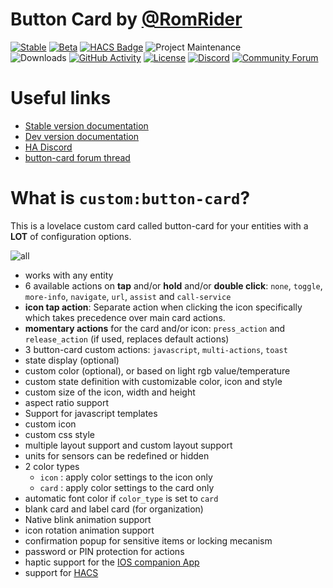 # Button Card by [@RomRider](https://github.com/RomRider) <!-- omit in toc -->

[![Stable][releases-shield]][releases] [![Beta][releases-dev-shield]][releases-dev] [![HACS Badge][hacs-badge]][hacs-link] ![Project Maintenance][maintenance-shield] <br/> ![Downloads][downloads] [![GitHub Activity][commits-shield]][commits] [![License][license-shield]](LICENSE.md) [![Discord][discord-shield]][discord] [![Community Forum][forum-shield]][forum]

[commits-shield]: https://img.shields.io/github/commit-activity/y/custom-cards/button-card.svg
[commits]: https://github.com/custom-cards/button-card/commits/master
[discord]: https://discord.gg/Qa5fW2R
[discord-shield]: https://img.shields.io/discord/330944238910963714.svg
[forum-shield]: https://img.shields.io/badge/community-forum-brightgreen.svg
[forum]: https://community.home-assistant.io/t/lovelace-button-card/65981
[license-shield]: https://img.shields.io/github/license/custom-cards/button-card.svg
[maintenance-shield]: https://img.shields.io/maintenance/yes/2025.svg
[releases-shield]: https://img.shields.io/github/release/custom-cards/button-card.svg
[releases]: https://github.com/custom-cards/button-card/releases/latest
[releases-dev-shield]: https://img.shields.io/github/package-json/v/custom-cards/button-card/dev?label=release%40dev
[releases-dev]: https://github.com/custom-cards/button-card/releases
[hacs-badge]: https://img.shields.io/badge/HACS-Default-41BDF5.svg
[downloads]: https://img.shields.io/github/downloads/custom-cards/button-card/total
[hacs-link]: https://hacs.xyz/

# Useful links

- [Stable version documentation](https://custom-cards.github.io/button-card/)
- [Dev version documentation](https://custom-cards.github.io/button-card/dev/)
- [HA Discord][discord]
- [button-card forum thread][forum]

# What is `custom:button-card`?

This is a lovelace custom card called button-card for your entities with a **LOT** of configuration options.

![all](examples/all.gif)

- works with any entity
- 6 available actions on **tap** and/or **hold** and/or **double click**: `none`, `toggle`, `more-info`, `navigate`, `url`, `assist` and `call-service`
- **icon tap action**: Separate action when clicking the icon specifically which takes precedence over main card actions.
- **momentary actions** for the card and/or icon: `press_action` and `release_action` (if used, replaces default actions)
- 3 button-card custom actions: `javascript`, `multi-actions`, `toast`
- state display (optional)
- custom color (optional), or based on light rgb value/temperature
- custom state definition with customizable color, icon and style
- custom size of the icon, width and height
- aspect ratio support
- Support for javascript templates
- custom icon
- custom css style
- multiple layout support and custom layout support
- units for sensors can be redefined or hidden
- 2 color types
  - `icon` : apply color settings to the icon only
  - `card` : apply color settings to the card only
- automatic font color if `color_type` is set to `card`
- blank card and label card (for organization)
- Native blink animation support
- icon rotation animation support
- confirmation popup for sensitive items or locking mecanism
- password or PIN protection for actions
- haptic support for the [IOS companion App](https://companion.home-assistant.io/docs/integrations/haptics)
- support for [HACS](https://github.com/hacs/integration)
